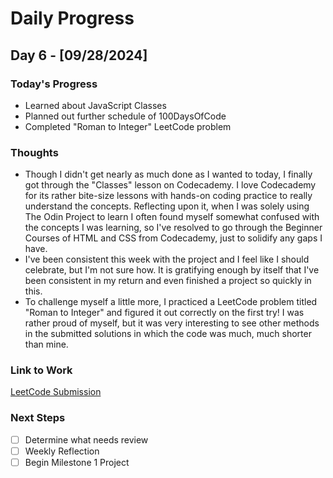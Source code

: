 # Daily Progress

## Day 6 - [09/28/2024]

### Today's Progress

- Learned about JavaScript Classes
- Planned out further schedule of 100DaysOfCode
- Completed "Roman to Integer" LeetCode problem

### Thoughts

- Though I didn't get nearly as much done as I wanted to today, I finally got through the "Classes" lesson on Codecademy. I love Codecademy for its rather bite-size lessons with hands-on coding practice to really understand the concepts. Reflecting upon it, when I was solely using The Odin Project to learn I often found myself somewhat confused with the concepts I was learning, so I've resolved to go through the Beginner Courses of HTML and CSS from Codecademy, just to solidify any gaps I have. 
- I've been consistent this week with the project and I feel like I should celebrate, but I'm not sure how. It is gratifying enough by itself that I've been consistent in my return and even finished a project so quickly in this.
- To challenge myself a little more, I practiced a LeetCode problem titled "Roman to Integer" and figured it out correctly on the first try! I was rather proud of myself, but it was very interesting to see other methods in the submitted solutions in which the code was much, much shorter than mine.

### Link to Work

[LeetCode Submission](https://leetcode.com/problems/roman-to-integer/submissions/1405725457)

### Next Steps

- [ ] Determine what needs review
- [ ] Weekly Reflection
- [ ] Begin Milestone 1 Project